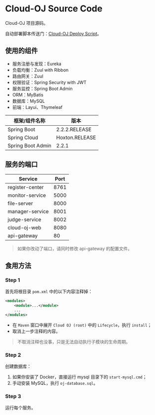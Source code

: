 # Cloud-OJ Source Code

Cloud-OJ 项目源码。

自动部署脚本传送门：[Cloud-OJ Deploy Script](https://github.com/imcloudfloating/Cloud-OJ-Docker)。

## 使用的组件

- 服务注册与发现：Eureka
- 负载均衡：Zuul with Ribbon
- 路由网关：Zuul
- 权限验证：Spring Security with JWT
- 服务监控：Spring Boot Admin
- ORM：MyBatis
- 数据库：MySQL
- 前端：Layui、Thymeleaf

框架/组件名称        | 版本
-------------------|-----------------
Spring Boot        | 2.2.2.RELEASE
Spring Cloud       | Hoxton.RELEASE
Spring Boot Admin  | 2.2.1

## 服务的端口

Service         | Port
----------------|-----------
register-center | 8761
monitor-service | 5000
file-server     | 8000
manager-service | 8001
judge-service   | 8002
cloud-oj-web    | 8080
api-gateway     | 80

> 如果你改动了端口，请同时修改 api-gateway 的配置文件。

## 食用方法

### Step 1

首先将根目录 `pom.xml` 中的以下内容注释掉：

```xml
<modules>
    <module>...</module>
    ...
</modules>
```

- 在 `Maven` 窗口中展开 `Cloud OJ (root)` 中的 `Lifecycle`，执行 `install`；
- 取消上一步注释的内容。

> 不取消注释也没事，只是无法自动执行子模块的生命周期。

### Step 2

创建数据库：

1. 如果你安装了 Docker，直接运行 mysql 目录下的 `start-mysql.cmd`；
2. 手动安装 MySQL，执行 `oj-database.sql`。

### Step 3

运行每个服务。